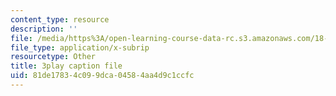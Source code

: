 ```yaml
---
content_type: resource
description: ''
file: /media/https%3A/open-learning-course-data-rc.s3.amazonaws.com/18-03sc-differential-equations-fall-2011/81de17834c099dca04584aa4d9c1ccfc_XDhJ8lVGbl8.srt
file_type: application/x-subrip
resourcetype: Other
title: 3play caption file
uid: 81de1783-4c09-9dca-0458-4aa4d9c1ccfc
---
```

